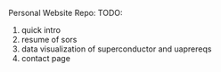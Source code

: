 Personal Website Repo:
TODO:
1. quick intro
2. resume of sors
3. data visualization of superconductor and uaprereqs
4. contact page

